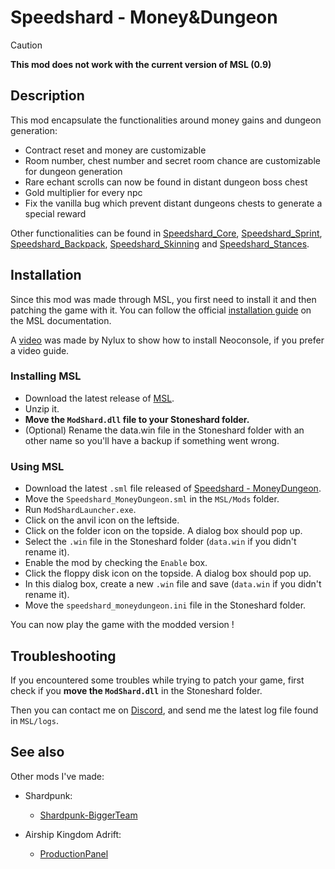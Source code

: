 # Speedshard - Money&Dungeon

> [!CAUTION]
> **This mod does not work with the current version of MSL (0.9)** 

## Description

This mod encapsulate the functionalities around money gains and dungeon generation:
- Contract reset and money are customizable
- Room number, chest number and secret room chance are customizable for dungeon generation
- Rare echant scrolls can now be found in distant dungeon boss chest
- Gold multiplier for every npc
- Fix the vanilla bug which prevent distant dungeons chests to generate a special reward 

Other functionalities can be found in [Speedshard_Core](https://github.com/remyCases/SpeedshardCore), [Speedshard_Sprint](https://github.com/remyCases/SpeedshardSprint), [Speedshard_Backpack](https://github.com/remyCases/SpeedshardBackpack), [Speedshard_Skinning](https://github.com/remyCases/SpeedshardSkinning) and [Speedshard_Stances](https://github.com/remyCases/SpeedshardStances).

## Installation

Since this mod was made through MSL, you first need to install it and then patching the game with it.
You can follow the official [installation guide](https://dddddragon.github.io/ModShardLauncher/guides/how-to-play-mod.html) on the MSL documentation.

A [video](https://www.youtube.com/watch?v=_J0oJYGi38E&t=13s&ab_channel=Nylux) was made by Nylux to show how to install Neoconsole, if you prefer a video guide.

### Installing MSL

- Download the latest release of [MSL](https://github.com/DDDDDragon/ModShardLauncher).
- Unzip it.
- **Move the `ModShard.dll` file to your Stoneshard folder.**
- (Optional) Rename the data.win file in the Stoneshard folder with an other name so you'll have a backup if something went wrong.

### Using MSL

- Download the latest `.sml` file released of [Speedshard - MoneyDungeon](https://github.com/remyCases/SpeedshardMoneyDungeon/releases).
- Move the `Speedshard_MoneyDungeon.sml` in the `MSL/Mods` folder.
- Run `ModShardLauncher.exe`.
- Click on the anvil icon on the leftside.
- Click on the folder icon on the topside. A dialog box should pop up.
- Select the `.win` file in the Stoneshard folder (`data.win` if you didn't rename it).
- Enable the mod by checking the `Enable` box.
- Click the floppy disk icon on the topside. A dialog box should pop up.
- In this dialog box, create a new `.win` file and save (`data.win` if you didn't rename it).
- Move the `speedshard_moneydungeon.ini` file in the Stoneshard folder.

You can now play the game with the modded version !

## Troubleshooting

If you encountered some troubles while trying to patch your game, first check if you **move the `ModShard.dll`** in the Stoneshard folder.

Then you can contact me on [Discord](https://discord.com/users/200330865522376704), and send me the latest log file found in `MSL/logs`.

## See also

Other mods I've made:
- Shardpunk:
    - [Shardpunk-BiggerTeam](https://github.com/remyCases/Shardpunk-BiggerTeam)

- Airship Kingdom Adrift:
    - [ProductionPanel](https://github.com/remyCases/AKAMod_ProdPanel)